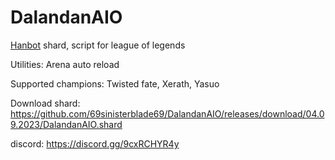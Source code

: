 # DalandanAIO
[Hanbot](https://t.me/hanbot_never_die) shard, script for league of legends

Utilities: Arena auto reload

Supported champions:
Twisted fate, Xerath, Yasuo

Download shard: https://github.com/69sinisterblade69/DalandanAIO/releases/download/04.09.2023/DalandanAIO.shard

discord: https://discord.gg/9cxRCHYR4y
